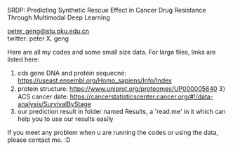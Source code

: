 SRDP: Predicting Synthetic Rescue Effect in Cancer Drug Resistance Through Multimodal Deep Learning

peter_geng@stu.pku.edu.cn\
twitter: peter X. geng

Here are all my codes and some small size data.
For large files, links are listed here: 

1) cds gene DNA and protein sequecne: https://useast.ensembl.org/Homo_sapiens/Info/Index 
2) protein structure: https://www.uniprot.org/proteomes/UP000005640
3）ACS cancer date: https://cancerstatisticscenter.cancer.org/#!/data-analysis/SurvivalByStage
3) our prediction result in folder named Results, a 'read.me' in it which can help you to use our results easily

If you meet any problem when u are running the codes or using the data, please contact me. :D

